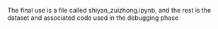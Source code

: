 The final use is a file called shiyan_zuizhong.ipynb, and the rest is the dataset and associated code used in the debugging phase
